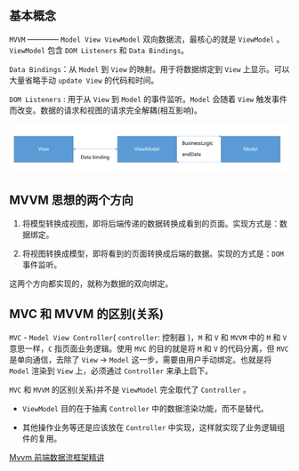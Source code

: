 ## 基本概念

`MVVM` ———— `Model View ViewModel` 双向数据流，最核心的就是 `ViewModel` 。`ViewModel` 包含 `DOM Listeners` 和 `Data Bindings`。

`Data Bindings`：从 `Model` 到 `View` 的映射。用于将数据绑定到 `View` 上显示。可以大量省略手动 `update View` 的代码和时间。

`DOM Listeners` : 用于从 `View` 到 `Model` 的事件监听。`Model` 会随着 `View` 触发事件而改变。数据的请求和视图的请求完全解耦(相互影响)。

![mvvm](../images/mvvm.png)

## MVVM 思想的两个方向

1. 将模型转换成视图，即将后端传递的数据转换成看到的页面。实现方式是：数据绑定。

2. 将视图转换成模型，即将看到的页面转换成后端的数据。实现的方式是：`DOM` 事件监听。

这两个方向都实现的，就称为数据的双向绑定。

## MVC 和 MVVM 的区别(关系)

`MVC` - `Model View Controller`( `controller`: 控制器 )，`M` 和 `V` 和 `MVVM` 中的 `M` 和 `V` 意思一样，`C` 指页面业务逻辑。使用 `MVC` 的目的就是将 `M` 和 `V` 的代码分离，但 `MVC` 是单向通信，去除了 `View` -> `Model` 这一步，需要由用户手动绑定。也就是将 `Model` 渲染到 `View` 上，必须通过 `Controller` 来承上启下。

`MVC` 和 `MVVM` 的区别(关系)并不是 `ViewModel` 完全取代了 `Controller` 。

- `ViewModel` 目的在于抽离 `Controller` 中的数据渲染功能，而不是替代。

- 其他操作业务等还是应该放在 `Controller` 中实现，这样就实现了业务逻辑组件的复用。

[Mvvm 前端数据流框架精讲](https://github.com/ascoders/blog/issues/27)
